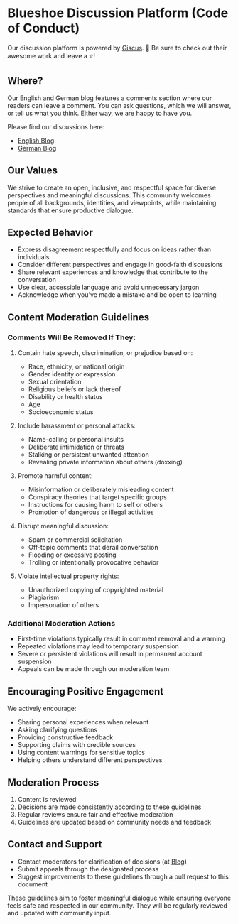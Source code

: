 # Blueshoe Discussion Platform (Code of Conduct)
Our discussion platform is powered by [Giscus](https://giscus.app/). :rocket: Be sure to check out their awesome work and leave a :star:!

## Where?
Our English and German blog features a comments section where our readers can leave a comment.
You can ask questions, which we will answer, or tell us what you think. Either way, we are happy to have you.

Please find our discussions here:
- [English Blog](https://www.blueshoe.io/blog)
- [German Blog](https://www.blueshoe.de/blog)

## Our Values
We strive to create an open, inclusive, and respectful space for diverse perspectives and meaningful discussions. This community welcomes people of all backgrounds, identities, and viewpoints, while maintaining standards that ensure productive dialogue.

## Expected Behavior
- Express disagreement respectfully and focus on ideas rather than individuals
- Consider different perspectives and engage in good-faith discussions
- Share relevant experiences and knowledge that contribute to the conversation
- Use clear, accessible language and avoid unnecessary jargon
- Acknowledge when you've made a mistake and be open to learning

## Content Moderation Guidelines

### Comments Will Be Removed If They:
1. Contain hate speech, discrimination, or prejudice based on:
   - Race, ethnicity, or national origin
   - Gender identity or expression
   - Sexual orientation
   - Religious beliefs or lack thereof
   - Disability or health status
   - Age
   - Socioeconomic status

2. Include harassment or personal attacks:
   - Name-calling or personal insults
   - Deliberate intimidation or threats
   - Stalking or persistent unwanted attention
   - Revealing private information about others (doxxing)

3. Promote harmful content:
   - Misinformation or deliberately misleading content
   - Conspiracy theories that target specific groups
   - Instructions for causing harm to self or others
   - Promotion of dangerous or illegal activities

4. Disrupt meaningful discussion:
   - Spam or commercial solicitation
   - Off-topic comments that derail conversation
   - Flooding or excessive posting
   - Trolling or intentionally provocative behavior

5. Violate intellectual property rights:
   - Unauthorized copying of copyrighted material
   - Plagiarism
   - Impersonation of others

### Additional Moderation Actions
- First-time violations typically result in comment removal and a warning
- Repeated violations may lead to temporary suspension
- Severe or persistent violations will result in permanent account suspension
- Appeals can be made through our moderation team

## Encouraging Positive Engagement
We actively encourage:
- Sharing personal experiences when relevant
- Asking clarifying questions
- Providing constructive feedback
- Supporting claims with credible sources
- Using content warnings for sensitive topics
- Helping others understand different perspectives

## Moderation Process
1. Content is reviewed
2. Decisions are made consistently according to these guidelines
3. Regular reviews ensure fair and effective moderation
5. Guidelines are updated based on community needs and feedback

## Contact and Support
- Contact moderators for clarification of decisions (at [Blog](mailto:blog@blueshoe.io))
- Submit appeals through the designated process
- Suggest improvements to these guidelines through a pull request to this document

These guidelines aim to foster meaningful dialogue while ensuring everyone feels safe and respected in our community. They will be regularly reviewed and updated with community input.
